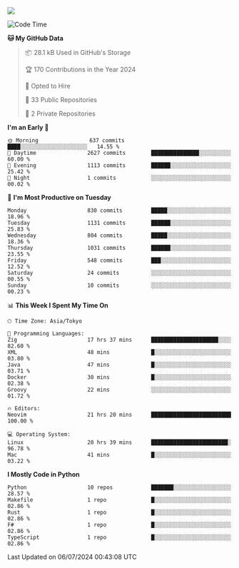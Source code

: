 ![](https://komarev.com/ghpvc/?username=kitagawa-hr)

<!--START_SECTION:waka-->
![Code Time](http://img.shields.io/badge/Code%20Time-926%20hrs%2040%20mins-blue)

**🐱 My GitHub Data** 

> 📦 28.1 kB Used in GitHub's Storage 
 > 
> 🏆 170 Contributions in the Year 2024
 > 
> 💼 Opted to Hire
 > 
> 📜 33 Public Repositories 
 > 
> 🔑 2 Private Repositories 
 > 
**I'm an Early 🐤** 

```text
🌞 Morning                637 commits         ████░░░░░░░░░░░░░░░░░░░░░   14.55 % 
🌆 Daytime                2627 commits        ███████████████░░░░░░░░░░   60.00 % 
🌃 Evening                1113 commits        ██████░░░░░░░░░░░░░░░░░░░   25.42 % 
🌙 Night                  1 commits           ░░░░░░░░░░░░░░░░░░░░░░░░░   00.02 % 
```
📅 **I'm Most Productive on Tuesday** 

```text
Monday                   830 commits         █████░░░░░░░░░░░░░░░░░░░░   18.96 % 
Tuesday                  1131 commits        ██████░░░░░░░░░░░░░░░░░░░   25.83 % 
Wednesday                804 commits         █████░░░░░░░░░░░░░░░░░░░░   18.36 % 
Thursday                 1031 commits        ██████░░░░░░░░░░░░░░░░░░░   23.55 % 
Friday                   548 commits         ███░░░░░░░░░░░░░░░░░░░░░░   12.52 % 
Saturday                 24 commits          ░░░░░░░░░░░░░░░░░░░░░░░░░   00.55 % 
Sunday                   10 commits          ░░░░░░░░░░░░░░░░░░░░░░░░░   00.23 % 
```


📊 **This Week I Spent My Time On** 

```text
🕑︎ Time Zone: Asia/Tokyo

💬 Programming Languages: 
Zig                      17 hrs 37 mins      █████████████████████░░░░   82.60 % 
XML                      48 mins             █░░░░░░░░░░░░░░░░░░░░░░░░   03.80 % 
Java                     47 mins             █░░░░░░░░░░░░░░░░░░░░░░░░   03.71 % 
Docker                   30 mins             █░░░░░░░░░░░░░░░░░░░░░░░░   02.38 % 
Groovy                   22 mins             ░░░░░░░░░░░░░░░░░░░░░░░░░   01.72 % 

🔥 Editors: 
Neovim                   21 hrs 20 mins      █████████████████████████   100.00 % 

💻 Operating System: 
Linux                    20 hrs 39 mins      ████████████████████████░   96.78 % 
Mac                      41 mins             █░░░░░░░░░░░░░░░░░░░░░░░░   03.22 % 
```

**I Mostly Code in Python** 

```text
Python                   10 repos            ███████░░░░░░░░░░░░░░░░░░   28.57 % 
Makefile                 1 repo              █░░░░░░░░░░░░░░░░░░░░░░░░   02.86 % 
Rust                     1 repo              █░░░░░░░░░░░░░░░░░░░░░░░░   02.86 % 
F#                       1 repo              █░░░░░░░░░░░░░░░░░░░░░░░░   02.86 % 
TypeScript               1 repo              █░░░░░░░░░░░░░░░░░░░░░░░░   02.86 % 
```




 Last Updated on 06/07/2024 00:43:08 UTC
<!--END_SECTION:waka-->
